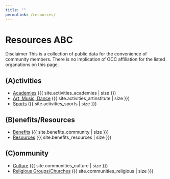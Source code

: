 ```yaml
---
title: ""
permalink: /resources/
---
```


# Resources ABC

Disclaimer This is a collection of public data for the convenience of community members. There is no implication of OCC affiliation for the listed organations on this page.

## (A)ctivities
- <a href="{{ site.url }}/resources/activities/academies/">Academies</a> ({{ site.activities_academies | size }})
- <a href="{{ site.url }}/resources/activities/artinstitute/">Art, Music, Dance</a> ({{ site.activities_artinstitute | size }})
- <a href="{{ site.url }}/resources/activities/sports/">Sports</a> ({{ site.activities_sports | size }})

## (B)enefits/Resources
- <a href="{{ site.url }}/resources/benefits/community/">Benefits</a> ({{ site.benefits_community | size }})
- <a href="{{ site.url }}/resources/benefits/resources/">Resources</a> ({{ site.benefits_resources | size }})

## (C)ommunity
- <a href="{{ site.url }}/resources/communities/culture/">Culture</a> ({{ site.communities_culture | size }})
- <a href="{{ site.url }}/resources/communities/religious/">Religious Groups/Churches</a> ({{ site.communities_religious | size }})

<!-- ## Professionals
社区网站保留移除任何条目的权利，无需给出理由。

- <a href="{{ site.url }}/resources/professionals/accountant/">Accountant/CPA</a> ({{ site.professionals_accountant | size }})
- <a href="{{ site.url }}/resources/professionals/acupuncture/">Acupuncture</a> ({{ site.professionals_acupuncture | size }})
- <a href="{{ site.url }}/resources/professionals/architect/">Architect</a> ({{ site.professionals_architect | size }})
- <a href="{{ site.url }}/resources/professionals/artist/">Artist</a> ({{ site.professionals_artist | size }})
- <a href="{{ site.url }}/resources/professionals/attorney/">Attorney at Law</a> ({{ site.professionals_attorney | size }})
- <a href="{{ site.url }}/resources/professionals/cti/">Certified Translation and Interpretation</a> ({{ site.professionals_collegecounselor | size }})
- <a href="{{ site.url }}/resources/professionals/collegecounselor/">College Counselor</a> ({{ site.professionals_computerprogramming | size }})
- <a href="{{ site.url }}/resources/professionals/computerprogramming/">Computer/Programming</a> ({{ site.professionals_cti | size }})
- <a href="{{ site.url }}/resources/professionals/dentistorthodontist/">Dentists/Orthodontists</a> ({{ site.professionals_dentistorthodontist | size }})
- <a href="{{ site.url }}/resources/professionals/engineer/">Engineers</a> ({{ site.professionals_engineer | size }})
- <a href="{{ site.url }}/resources/professionals/financialadvisor/">Financial Advisors</a> ({{ site.professionals_financialadvisor | size }})
- <a href="{{ site.url }}/resources/professionals/importexport/">Import/Export</a> ({{ site.professionals_importexport | size }})
- <a href="{{ site.url }}/resources/professionals/interpretation/">Interpretation</a> ({{ site.professionals_interpretation | size }})
- <a href="{{ site.url }}/resources/professionals/mortgagebroker/">Mortgage Broker</a> ({{ site.professionals_mortgagebroker | size }})
- <a href="{{ site.url }}/resources/professionals/moving/">Moving</a> ({{ site.professionals_moving | size }})
- <a href="{{ site.url }}/resources/professionals/paralegal/">Paralegal</a> ({{ site.professionals_paralegal | size }})
- <a href="{{ site.url }}/resources/professionals/physicaltherapist/">Physical Therapist</a> ({{ site.professionals_physicaltherapist | size }})
- <a href="{{ site.url }}/resources/professionals/physician/">Physician</a> ({{ site.professionals_physician | size }})
- <a href="{{ site.url }}/resources/professionals/realestatebroker/">Real Estate Broker</a> ({{ site.professionals_realestatebroker | size }})
- <a href="{{ site.url }}/resources/professionals/shippingchina/">Shipping to China</a> ({{ site.professionals_shippingchina | size }})
- <a href="{{ site.url }}/resources/professionals/socialworker/">Social Worker</a> ({{ site.professionals_socialworker | size }})
- <a href="{{ site.url }}/resources/professionals/taxreturn/">Tax Returns Experts</a> ({{ site.professionals_taxreturn | size }})
- <a href="{{ site.url }}/resources/professionals/tradeshow/">Trade Show</a> ({{ site.professionals_tradeshow | size }})
- <a href="{{ site.url }}/resources/professionals/travelagent/">Travel Agent</a> ({{ site.professionals_travelagent | size }})
- <a href="{{ site.url }}/resources/professionals/tutor/">Tutor</a> ({{ site.professionals_tutor | size }}) -->
